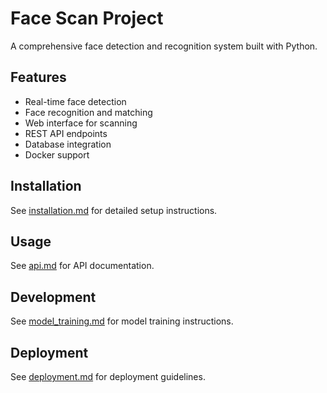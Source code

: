 # Face Scan Project

A comprehensive face detection and recognition system built with Python.

## Features

- Real-time face detection
- Face recognition and matching
- Web interface for scanning
- REST API endpoints
- Database integration
- Docker support

## Installation

See [installation.md](docs/installation.md) for detailed setup instructions.

## Usage

See [api.md](docs/api.md) for API documentation.

## Development

See [model_training.md](docs/model_training.md) for model training instructions.

## Deployment

See [deployment.md](docs/deployment.md) for deployment guidelines.
